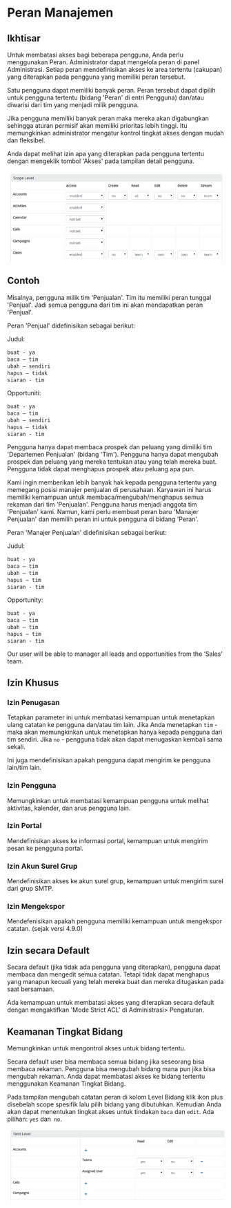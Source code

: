# Peran Manajemen

## Ikhtisar

Untuk membatasi akses bagi beberapa pengguna, Anda perlu menggunakan Peran. Administrator dapat mengelola peran di panel Administrasi. Setiap peran mendefinisikan akses ke area tertentu (cakupan) yang diterapkan pada pengguna yang memiliki peran tersebut.

Satu pengguna dapat memiliki banyak peran. Peran tersebut dapat dipilih untuk pengguna tertentu (bidang 'Peran' di entri Pengguna) dan/atau diwarisi dari tim yang menjadi milik pengguna.

Jika pengguna memiliki banyak peran maka mereka akan digabungkan sehingga aturan permisif akan memiliki prioritas lebih tinggi. Itu memungkinkan administrator mengatur kontrol tingkat akses dengan mudah dan fleksibel.

Anda dapat melihat izin apa yang diterapkan pada pengguna tertentu dengan mengeklik tombol 'Akses' pada tampilan detail pengguna.

![1](../../../docs/_static/images/administration/roles-management/scope-level.png)

## Contoh

Misalnya, pengguna milik tim 'Penjualan'. Tim itu memiliki peran tunggal 'Penjual'. Jadi semua pengguna dari tim ini akan mendapatkan peran 'Penjual'.

Peran 'Penjual' didefinisikan sebagai berikut:

Judul:
```
buat - ya
baca – tim
ubah – sendiri
hapus – tidak
siaran - tim
```

Opportuniti:
```
buat - ya
baca – tim
ubah – sendiri
hapus – tidak
siaran - tim
```

Pengguna hanya dapat membaca prospek dan peluang yang dimiliki tim 'Departemen Penjualan' (bidang 'Tim').
Pengguna hanya dapat mengubah prospek dan peluang yang mereka tentukan atau yang telah mereka buat.
Pengguna tidak dapat menghapus prospek atau peluang apa pun.

Kami ingin memberikan lebih banyak hak kepada pengguna tertentu yang memegang posisi manajer penjualan di perusahaan. Karyawan ini harus memiliki kemampuan untuk membaca/mengubah/menghapus semua rekaman dari tim 'Penjualan'. Pengguna harus menjadi anggota tim 'Penjualan' kami. Namun, kami perlu membuat peran baru 'Manajer Penjualan' dan memilih peran ini untuk pengguna di bidang 'Peran'.

Peran 'Manajer Penjualan' didefinisikan sebagai berikut:

Judul:
```
buat - ya
baca – tim
ubah – tim
hapus – tim
siaran - tim
```

Opportunity:
```
buat - ya
baca – tim
ubah – tim
hapus – tim
siaran - tim
```

Our user will be able to manager all leads and opportunities from the ‘Sales’ team.

## Izin Khusus

### Izin Penugasan

Tetapkan parameter ini untuk membatasi kemampuan untuk menetapkan ulang catatan ke pengguna dan/atau tim lain. Jika Anda menetapkan `tim` - maka akan memungkinkan untuk menetapkan hanya kepada pengguna dari tim sendiri. Jika `no` - pengguna tidak akan dapat menugaskan kembali sama sekali.

Ini juga mendefinisikan apakah pengguna dapat mengirim ke pengguna lain/tim lain.

### Izin Pengguna

Memungkinkan untuk membatasi kemampuan pengguna untuk melihat aktivitas, kalender, dan arus pengguna lain.

### Izin Portal

Mendefinisikan akses ke informasi portal, kemampuan untuk mengirim pesan ke pengguna portal.

### Izin Akun Surel Grup

Mendefinisikan akses ke akun surel grup, kemampuan untuk mengirim surel dari grup SMTP.

### Izin Mengekspor

Mendefenisikan apakah pengguna memiliki kemampuan untuk mengekspor catatan. (sejak versi 4.9.0)

## Izin secara Default 

Secara default (jika tidak ada pengguna yang diterapkan), pengguna dapat membaca dan mengedit semua catatan. Tetapi tidak dapat menghapus yang manapun kecuali yang telah mereka buat dan mereka ditugaskan pada saat bersamaan.

Ada kemampuan untuk membatasi akses yang diterapkan secara default dengan mengaktifkan 'Mode Strict ACL' di Administrasi> Pengaturan.

## Keamanan Tingkat Bidang

Memungkinkan untuk mengontrol akses untuk bidang tertentu.

Secara default user bisa membaca semua bidang jika seseorang bisa membaca rekaman. Pengguna bisa mengubah bidang mana pun jika bisa mengubah rekaman. Anda dapat membatasi akses ke bidang tertentu menggunakan Keamanan Tingkat Bidang.

Pada tampilan mengubah catatan peran di kolom Level Bidang klik ikon plus disebelah scope spesifik lalu pilih bidang yang dibutuhkan. Kemudian Anda akan dapat menentukan tingkat akses untuk tindakan `baca` dan `edit`. Ada pilihan: `yes` dan` no`.

![2](../../../docs/_static/images/administration/roles-management/field-level-secutiry.png)
